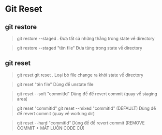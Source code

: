 # Git Reset

## git restore
> git restore --staged .
Đưa tất cả những thằng trong state về directory

> git restore --staged "tên file"
Đưa từng trong state về directory

## git reset
> git reset 
> git reset .
Loại bỏ file change ra khỏi state về directory

> git reset "tên file"
Dùng để unstate file

> git reset --soft "commitId"
Dùng để để revert commit (quay về staging area)

> git reset "commitId"
> git reset --mixed "commitId" (DEFAULT)
Dùng để để revert commit (quay về working dir)

>git reset --hard "commitId"
Dùng để để revert commit (REMOVE COMMIT + MẤT LUÔN CODE CŨ)